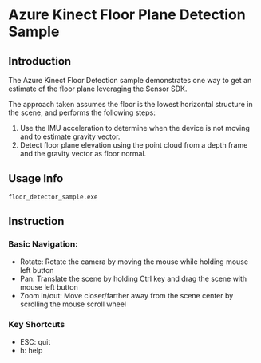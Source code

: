 # Azure Kinect Floor Plane Detection Sample

## Introduction

The Azure Kinect Floor Detection sample demonstrates one way to get an estimate of the floor plane leveraging the Sensor SDK.

The approach taken assumes the floor is the lowest horizontal structure in the scene, and performs the following steps:

1. Use the IMU acceleration to determine when the device is not moving and to estimate gravity vector.
2. Detect floor plane elevation using the point cloud from a depth frame and the gravity vector as floor normal.

## Usage Info

```
floor_detector_sample.exe
```

## Instruction

### Basic Navigation:
* Rotate: Rotate the camera by moving the mouse while holding mouse left button
* Pan: Translate the scene by holding Ctrl key and drag the scene with mouse left button
* Zoom in/out: Move closer/farther away from the scene center by scrolling the mouse scroll wheel

### Key Shortcuts
* ESC: quit
* h: help
